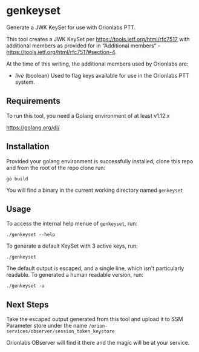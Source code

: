 # genkeyset

Generate a JWK KeySet for use with Orionlabs PTT.

This tool creates a JWK KeySet per https://tools.ietf.org/html/rfc7517 with additional members as provided for in “Additional members” - https://tools.ietf.org/html/rfc7517#section-4.  

At the time of this writing, the additional members used by Orionlabs are:

* *live* (boolean)  Used to flag keys available for use in the Orionlabs PTT system.

## Requirements

To run this tool, you need a Golang environment of at least v1.12.x

https://golang.org/dl/

## Installation

Provided your golang environment is successfully installed, clone this repo and from the root of the repo clone run:

    go build
    
You will find a binary in the current working directory named `genkeyset`

## Usage

To access the internal help menue of `genkeyset`, run:

    ./genkeyset --help
    
To generate a default KeySet with 3 active keys, run:

    ./genkeyset
  
The default output is escaped, and a single line, which isn't particularly readable.  To generated a human readable version, run:

    ./genkeyset -u
    
## Next Steps

Take the escaped output generated from this tool and upload it to SSM Parameter store under the name `/orion-services/observer/session_token_keystore`

Orionlabs OBserver will find it there and the magic will be at your service.

